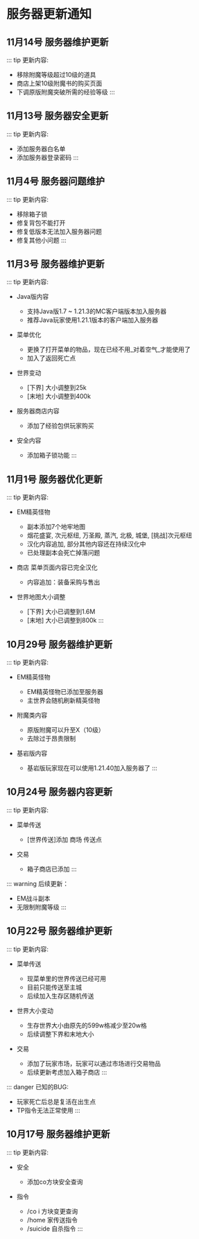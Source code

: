 # 服务器更新通知

## 11月14号 服务器维护更新

::: tip 更新内容:
- 移除附魔等级超过10级的道具
- 商店上架10级附魔书的购买页面
- 下调原版附魔突破所需的经验等级
:::

## 11月13号 服务器安全更新

::: tip 更新内容:
- 添加服务器白名单
- 添加服务器登录密码
:::

## 11月4号 服务器问题维护

::: tip 更新内容:
- 移除箱子锁
- 修复背包不能打开
- 修复低版本无法加入服务器问题
- 修复其他小问题
:::

## 11月3号 服务器维护更新

::: tip 更新内容:
- Java版内容
  - 支持Java版1.7 ~ 1.21.3的MC客户端版本加入服务器  
  - 推荐Java玩家使用1.21.1版本的客户端加入服务器

- 菜单优化
  - 更换了打开菜单的物品，现在已经不用_对着空气_才能使用了
  - 加入了返回死亡点

- 世界变动
  - [下界] 大小调整到25k
  - [末地] 大小调整到400k

- 服务器商店内容
  - 添加了经验包供玩家购买

- 安全内容
  - 添加箱子锁功能
:::

## 11月1号 服务器优化更新

::: tip 更新内容:
- EM精英怪物
  - 副本添加7个地牢地图
  - 烟花盛宴, 次元枢纽, 万圣殿, 蒸汽, 北极, 城堡, [挑战]次元枢纽
  - 汉化内容追加, 部分其他内容还在持续汉化中
  - 已处理副本会死亡掉落问题

- 商店
菜单页面内容已完全汉化
  - 内容追加：装备采购与售出

- 世界地图大小调整
  - [下界] 大小已调整到1.6M
  - [末地] 大小已调整到800k
:::

## 10月29号 服务器维护更新

::: tip 更新内容:
- EM精英怪物
  - EM精英怪物已添加至服务器
  - 主世界会随机刷新精英怪物

- 附魔类内容
  - 原版附魔可以升至X（10级）
  - 去除过于昂贵限制

- 基岩版内容
  - 基岩版玩家现在可以使用1.21.40加入服务器了
:::

## 10月24号 服务器内容更新

::: tip 更新内容:
- 菜单传送
  - [世界传送]添加 商场 传送点

- 交易
  - 箱子商店已添加
:::

::: warning 后续更新：
  - EM战斗副本
  - 无限制附魔等级
:::

## 10月22号 服务器维护更新

::: tip 更新内容:
- 菜单传送
  - 现菜单里的世界传送已经可用
  - 目前只能传送至主城
  - 后续加入生存区随机传送

- 世界大小变动
  - 生存世界大小由原先的599w格减少至20w格
  - 后续调整下界和末地大小

- 交易
  - 添加了玩家市场，玩家可以通过市场进行交易物品
  - 后续更新考虑加入箱子商店
:::

::: danger 已知的BUG:
  - 玩家死亡后总是复活在出生点
  - TP指令无法正常使用
:::

## 10月17号 服务器维护更新

::: tip 更新内容:
- 安全
  - 添加co方块安全查询

- 指令
  - /co i 方块变更查询
  - /home 家传送指令
  - /suicide 自杀指令
:::